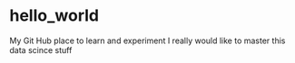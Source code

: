 # hello_world
My Git Hub place to learn and experiment
I really would like to master this data scince stuff
